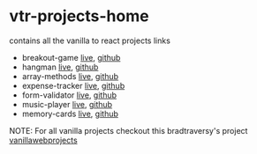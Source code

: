 # vtr-projects-home
contains all the vanilla to react projects links


- breakout-game [live](https://techkanna.github.io/vtr-breakout/), [github](https://github.com/techkanna/vtr-breakout)
- hangman [live](https://techkanna.github.io/vtr-hangman/), [github](https://github.com/techkanna/vtr-hangman)
- array-methods [live](https://techkanna.github.io/vtr-array-methods/), [github](https://github.com/techkanna/vtr-array-methods)
- expense-tracker [live](https://techkanna.github.io/vtr-expense-tracker/), [github](https://github.com/techkanna/vtr-expense-tracker)
- form-validator [live](https://techkanna.github.io/vtr-form-validator/), [github](https://github.com/techkanna/vtr-form-validator)
- music-player [live](https://techkanna.github.io/vtr-music-player/), [github](https://github.com/techkanna/vtr-music-player)
- memory-cards [live](https://techkanna.github.io/vtr-memory-cards/), [github](https://github.com/techkanna/vtr-memory-cards)


NOTE: For all vanilla projects checkout this bradtraversy's project [vanillawebprojects](https://github.com/bradtraversy/vanillawebprojects) 
